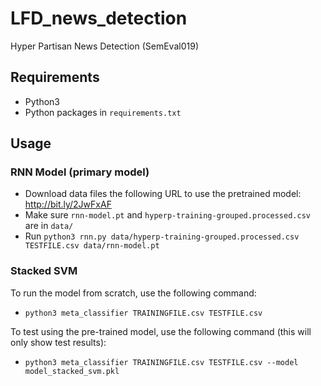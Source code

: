 # LFD_news_detection
Hyper Partisan News Detection (SemEval019)

## Requirements

 - Python3
 - Python packages in `requirements.txt`

## Usage

### RNN Model (primary model)

 - Download data files the following URL to use the pretrained model: http://bit.ly/2JwFxAF
 - Make sure `rnn-model.pt` and `hyperp-training-grouped.processed.csv` are in `data/`
 - Run `python3 rnn.py data/hyperp-training-grouped.processed.csv TESTFILE.csv data/rnn-model.pt`

### Stacked SVM
 
 To run the model from scratch, use the following command:
 - `python3 meta_classifier TRAININGFILE.csv TESTFILE.csv`

 To test using the pre-trained model, use the following command (this will only show test results):
 - `python3 meta_classifier TRAININGFILE.csv TESTFILE.csv --model model_stacked_svm.pkl` 
